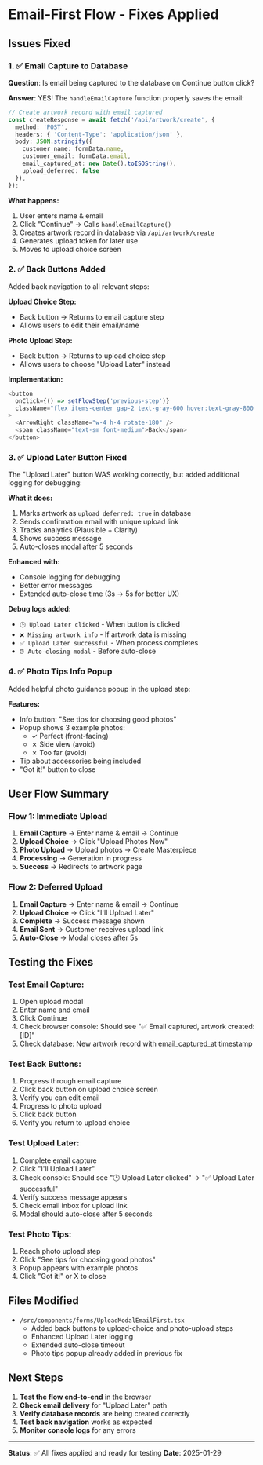 # Email-First Flow - Fixes Applied

## Issues Fixed

### 1. ✅ Email Capture to Database
**Question**: Is email being captured to the database on Continue button click?

**Answer**: YES! The `handleEmailCapture` function properly saves the email:

```typescript
// Create artwork record with email captured
const createResponse = await fetch('/api/artwork/create', {
  method: 'POST',
  headers: { 'Content-Type': 'application/json' },
  body: JSON.stringify({
    customer_name: formData.name,
    customer_email: formData.email,
    email_captured_at: new Date().toISOString(),
    upload_deferred: false
  }),
});
```

**What happens:**
1. User enters name & email
2. Click "Continue" → Calls `handleEmailCapture()`
3. Creates artwork record in database via `/api/artwork/create`
4. Generates upload token for later use
5. Moves to upload choice screen

### 2. ✅ Back Buttons Added
Added back navigation to all relevant steps:

**Upload Choice Step:**
- Back button → Returns to email capture step
- Allows users to edit their email/name

**Photo Upload Step:**
- Back button → Returns to upload choice step
- Allows users to choose "Upload Later" instead

**Implementation:**
```typescript
<button
  onClick={() => setFlowStep('previous-step')}
  className="flex items-center gap-2 text-gray-600 hover:text-gray-800 transition-colors"
>
  <ArrowRight className="w-4 h-4 rotate-180" />
  <span className="text-sm font-medium">Back</span>
</button>
```

### 3. ✅ Upload Later Button Fixed
The "Upload Later" button WAS working correctly, but added additional logging for debugging:

**What it does:**
1. Marks artwork as `upload_deferred: true` in database
2. Sends confirmation email with unique upload link
3. Tracks analytics (Plausible + Clarity)
4. Shows success message
5. Auto-closes modal after 5 seconds

**Enhanced with:**
- Console logging for debugging
- Better error messages
- Extended auto-close time (3s → 5s for better UX)

**Debug logs added:**
- `🕒 Upload Later clicked` - When button is clicked
- `❌ Missing artwork info` - If artwork data is missing
- `✅ Upload Later successful` - When process completes
- `⏰ Auto-closing modal` - Before auto-close

### 4. ✅ Photo Tips Info Popup
Added helpful photo guidance popup in the upload step:

**Features:**
- Info button: "See tips for choosing good photos"
- Popup shows 3 example photos:
  - ✓ Perfect (front-facing)
  - ✗ Side view (avoid)
  - ✗ Too far (avoid)
- Tip about accessories being included
- "Got it!" button to close

## User Flow Summary

### Flow 1: Immediate Upload
1. **Email Capture** → Enter name & email → Continue
2. **Upload Choice** → Click "Upload Photos Now"
3. **Photo Upload** → Upload photos → Create Masterpiece
4. **Processing** → Generation in progress
5. **Success** → Redirects to artwork page

### Flow 2: Deferred Upload
1. **Email Capture** → Enter name & email → Continue
2. **Upload Choice** → Click "I'll Upload Later"
3. **Complete** → Success message shown
4. **Email Sent** → Customer receives upload link
5. **Auto-Close** → Modal closes after 5s

## Testing the Fixes

### Test Email Capture:
1. Open upload modal
2. Enter name and email
3. Click Continue
4. Check browser console: Should see "✅ Email captured, artwork created: [ID]"
5. Check database: New artwork record with email_captured_at timestamp

### Test Back Buttons:
1. Progress through email capture
2. Click back button on upload choice screen
3. Verify you can edit email
4. Progress to photo upload
5. Click back button
6. Verify you return to upload choice

### Test Upload Later:
1. Complete email capture
2. Click "I'll Upload Later"
3. Check console: Should see "🕒 Upload Later clicked" → "✅ Upload Later successful"
4. Verify success message appears
5. Check email inbox for upload link
6. Modal should auto-close after 5 seconds

### Test Photo Tips:
1. Reach photo upload step
2. Click "See tips for choosing good photos"
3. Popup appears with example photos
4. Click "Got it!" or X to close

## Files Modified

- `/src/components/forms/UploadModalEmailFirst.tsx`
  - Added back buttons to upload-choice and photo-upload steps
  - Enhanced Upload Later logging
  - Extended auto-close timeout
  - Photo tips popup already added in previous fix

## Next Steps

1. **Test the flow end-to-end** in the browser
2. **Check email delivery** for "Upload Later" path
3. **Verify database records** are being created correctly
4. **Test back navigation** works as expected
5. **Monitor console logs** for any errors

---

**Status**: ✅ All fixes applied and ready for testing
**Date**: 2025-01-29
